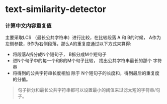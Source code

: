 # text-similarity-detector

### 计算中文内容重复值

主要采取LCS （最长公共字符串）进行比较，在比较段落 A 和 B的时候， A作为左侧参数，B作为右侧段落，那么A的重复度通过以下方式来算得:
 * 将段落A拆分成N个短句子， B拆分成M个短句子
 * 进N个句子中的每一个和B的M个句子比较， 找出公共字符串最长的那个 字符串
 * 将得到的公共字符串长度相加 除于 N个短句子的长度和，得到最后的重复度的分值。
 
 > 句子拆分和最长公共字符串都可以设置最小的阈值来过滤太短的字符串/句子。

